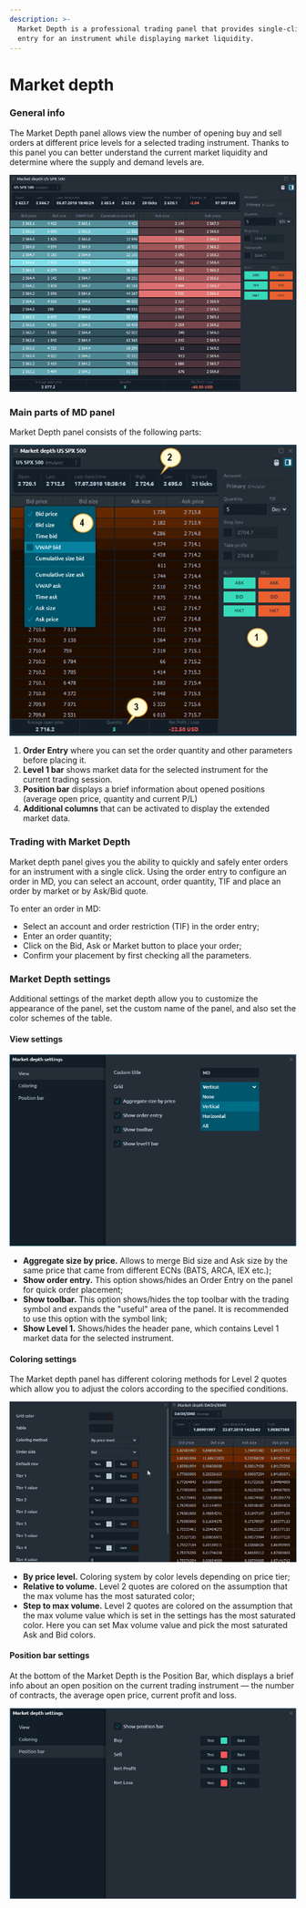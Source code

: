 ```yaml
---
description: >-
  Market Depth is a professional trading panel that provides single-click order
  entry for an instrument while displaying market liquidity.
---
```


# Market depth

### General info

The Market Depth panel allows view the number of opening buy and sell orders at different price levels for a selected trading instrument. Thanks to this panel you can better understand the current market liquidity and determine where the supply and demand levels are.

![General view of Market Depth](../.gitbook/assets/market-depth-in-action.gif)

### Main parts of MD panel

Market Depth panel consists of the following parts:

![](../.gitbook/assets/parts-of-md-panel.png)

1. **Order Entry** where you can set the order quantity and other parameters before placing it.
2. **Level 1 bar** shows market data for the selected instrument for the current trading session.
3. **Position bar** displays a brief information about opened positions \(average open price, quantity and current P/L\)
4. **Additional columns** that can be activated to display the extended market data.

### Trading with Market Depth

Market depth panel gives you the ability to quickly and safely enter orders for an instrument with a single click. Using the order entry to configure an order in MD, you can select an account, order quantity, TIF and place an order by market or by Ask/Bid quote.

To enter an order in MD:

* Select an account and order restriction \(TIF\) in the order entry;
* Enter an order quantity;
* Click on the Bid, Ask or Market button to place your order;
* Confirm your placement by first checking all the parameters.

### Market Depth settings

Additional settings of the market depth allow you to customize the appearance of the panel, set the custom name of the panel, and also set the color schemes of the table.

#### View settings

![View settings in market depth panel](../.gitbook/assets/view-settings-in-md.png)

* **Aggregate size by price.** Allows to merge Bid size and Ask size by the same price that came from different ECNs \(BATS, ARCA, IEX etc.\);
* **Show order entry.** This option shows/hides an Order Entry on the panel for quick order placement;
* **Show toolbar.** This option shows/hides the top toolbar with the trading symbol and expands the "useful" area of the panel. It is recommended to use this option with the symbol link;
* **Show Level 1.** Shows/hides the header pane, which contains Level 1 market data for the selected instrument.

#### Coloring settings

The Market depth panel has different coloring methods for Level 2 quotes which allow you to adjust the colors according to the specified conditions.

![Coloring methods in market depth](../.gitbook/assets/coloring-methods-md.gif)

* **By price level.** Coloring system by color levels depending on price tier;
* **Relative to volume.** Level 2 quotes are colored on the assumption that the max volume has the most saturated color;
* **Step to max volume.** Level 2 quotes are colored on the assumption that the max volume value which is set in the settings has the most saturated color. Here you can set Max volume value and pick the most saturated Ask and Bid colors.

#### Position bar settings

At the bottom of the Market Depth is the Position Bar, which displays a brief info about an open position on the current trading instrument  — the number of contracts, the average open price, current profit and loss.

![Position bar settings in market depth panel](../.gitbook/assets/position-bar-settings.png)

  


